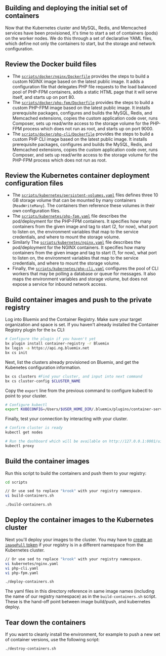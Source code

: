 ## Building and deploying the initial set of containers
Now that the Kubernetes cluster and MySQL, Redis, and Memcached services have been provisioned, it's time to start a set of containers (pods) on the worker nodes. We do this through a set of declarative YAML files, which define not only the containers to start, but the storage and network configuration.

## Review the Docker build files
- The [`scripts/docker/nginx/Dockerfile`](../scripts/docker/nginx/Dockerfile) provides the steps to build a custom NGINX image based on the latest public image. It adds a configuration file that delegates PHP file requests to the load balanced pool of PHP-FPM containers, adds a static HTML page that it will serve itself, and starts up on port 80.
- The [`scripts/docker/php-fpm/Dockerfile`](../scripts/docker/php-fpm/Dockerfile) provides the steps to build a custom PHP-FPM image based on the latest public image. It installs prerequisite packages, configures and builds the MySQL, Redis, and Memcached extensions, copies the custom application code over, runs Composer, sets up read/write access to the storage volume for the PHP-FPM process which does not run as root, and starts up on port 9000.
- The [`scripts/docker/php-cli/Dockerfile`](../scripts/docker/php-cli/Dockerfile) provides the steps to build a custom PHP CLI image based on the latest public image. It installs prerequisite packages, configures and builds the MySQL, Redis, and Memcached extensions, copies the custom application code over, runs Composer, and sets up read/write access to the storage volume for the PHP-FPM process which does not run as root.

## Review the Kubernetes container deployment configuration files
- The [`scripts/kubernetes/persistent-volumes.yaml`](../scripts/kubernetes/persistent-volumes.yaml) files defines three 10 GB storage volume that can be mounted by many containers (`ReadWriteMany`). The containers then reference these volumes in their own configuration files.
- The [`scripts/kubernetes/php-fpm.yaml`](../scripts/kubernetes/php-fpm.yaml) file describes the pod/deployment for the PHP-FPM containers. It specifies how many containers from the given image and tag to start (2, for now), what port to listen on, the environment variables that map to the service credentials, and where to mount the storage volume.
- Similarly The [`scripts/kubernetes/nginx.yaml`](../scripts/kubernetes/nginx.yaml) file describes the pod/deployment for the NGINX containers. It specifies how many containers from the given image and tag to start (1, for now), what port to listen on, the environment variables that map to the service credentials, and where to mount the storage volume.
- Finally, the [`scripts/kubernetes/php-cli.yaml`](../scripts/kubernetes/php-cli.yaml) configures the pool of CLI workers that may be polling a database or queue for messages. It also maps the environment variables and storage volume, but does not expose a service for inbound network access.

## Build container images and push to the private registry
Log into Bluemix and the Container Registry. Make sure your target organization and space is set. If you haven't already installed the Container Registry plugin for the `bx` CLI:

```bash
# Configure the plugin if you haven't yet
bx plugin install container-registry -r Bluemix
bx login -a https://api.ng.bluemix.net
bx cs init
```

Next, list the clusters already provisioned on Bluemix, and get the Kubenetes configuration information.
```bash
bx cs clusters #Find your cluster, and input into next command
bx cs cluster-config $CLUSTER_NAME
```

Copy the `export` line from the previous command to configure kubectl to point to your cluster.

```bash
# Configure kubectl
export KUBECONFIG=/Users/$USER_HOME_DIR/.bluemix/plugins/container-service/clusters/$CLUSTER_NAME/kube-config-$DATA_CENTER-$CLUSTER_NAME.yml
```

Finally, test your connection by interacting with your cluster.
```bash
# Confirm cluster is ready
kubectl get nodes

# Run the dashboard which will be available on http://127.0.0.1:8001/ui
kubectl proxy
```

## Build the container images
Run this script to build the containers and push them to your registry:
```bash
cd scripts

// Or use sed to replace "krook" with your registry namespace.
vi build-containers.sh

./build-containers.sh
```

## Deploy the container images to the Kubernetes cluster
Next you'll deploy your images to the cluster. You may have to [create an `imagePull` token](https://console.bluemix.net/docs/containers/cs_cluster.html#bx_registry_other) if your registry is in a different namespace from the Kubernetes cluster.

```bash
// Or use sed to replace "krook" with your registry namespace.
vi kubernetes/nginx.yaml
vi php-cli.yaml
vi php-fpm.yaml

./deploy-containers.sh
```

The yaml files in this directory reference in same image names (including the name of our registry namespace) as in the `build-containers.sh` script. These is the hand-off point between image build/push, and kubernetes deploy.

## Tear down the containers
If you want to cleanly install the environment, for example to push a new set of container versions, use the following script:

```bash
./destroy-containers.sh
```
